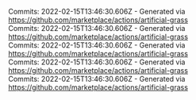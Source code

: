 Commits: 2022-02-15T13:46:30.606Z - Generated via https://github.com/marketplace/actions/artificial-grass
<br>
Commits: 2022-02-15T13:46:30.606Z - Generated via https://github.com/marketplace/actions/artificial-grass
<br>
Commits: 2022-02-15T13:46:30.606Z - Generated via https://github.com/marketplace/actions/artificial-grass
<br>
Commits: 2022-02-15T13:46:30.606Z - Generated via https://github.com/marketplace/actions/artificial-grass
<br>
Commits: 2022-02-15T13:46:30.606Z - Generated via https://github.com/marketplace/actions/artificial-grass
<br>
